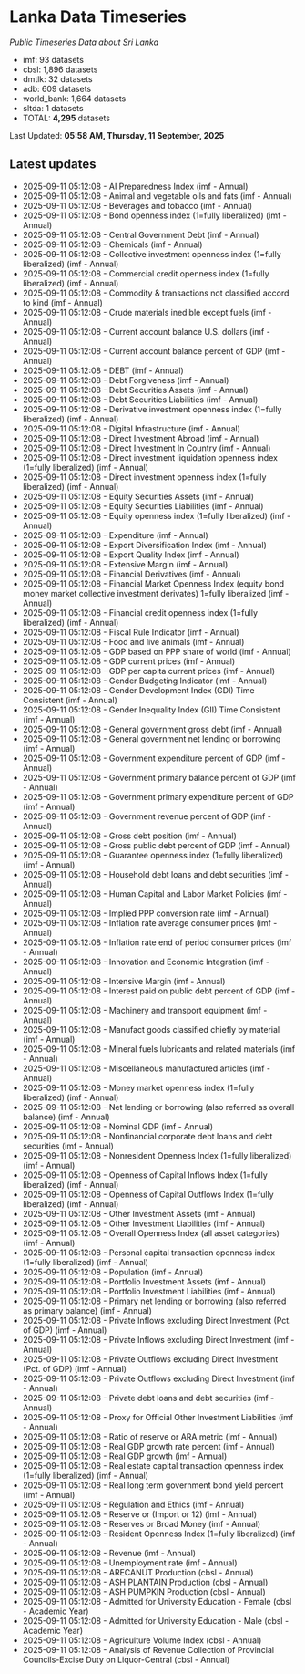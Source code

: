 # Lanka Data Timeseries
*Public Timeseries Data about Sri Lanka*

* imf: 93 datasets
* cbsl: 1,896 datasets
* dmtlk: 32 datasets
* adb: 609 datasets
* world_bank: 1,664 datasets
* sltda: 1 datasets
* TOTAL: **4,295** datasets

Last Updated: **05:58 AM, Thursday, 11 September, 2025**

## Latest updates

* 2025-09-11 05:12:08 - AI Preparedness Index (imf - Annual)
* 2025-09-11 05:12:08 - Animal and vegetable oils and fats (imf - Annual)
* 2025-09-11 05:12:08 - Beverages and tobacco (imf - Annual)
* 2025-09-11 05:12:08 - Bond openness index (1=fully liberalized) (imf - Annual)
* 2025-09-11 05:12:08 - Central Government Debt (imf - Annual)
* 2025-09-11 05:12:08 - Chemicals (imf - Annual)
* 2025-09-11 05:12:08 - Collective investment openness index (1=fully liberalized) (imf - Annual)
* 2025-09-11 05:12:08 - Commercial credit openness index (1=fully liberalized) (imf - Annual)
* 2025-09-11 05:12:08 - Commodity & transactions not classified accord to kind (imf - Annual)
* 2025-09-11 05:12:08 - Crude materials inedible except fuels (imf - Annual)
* 2025-09-11 05:12:08 - Current account balance U.S. dollars (imf - Annual)
* 2025-09-11 05:12:08 - Current account balance percent of GDP (imf - Annual)
* 2025-09-11 05:12:08 - DEBT (imf - Annual)
* 2025-09-11 05:12:08 - Debt Forgiveness (imf - Annual)
* 2025-09-11 05:12:08 - Debt Securities Assets (imf - Annual)
* 2025-09-11 05:12:08 - Debt Securities Liabilities (imf - Annual)
* 2025-09-11 05:12:08 - Derivative investment openness index (1=fully liberalized) (imf - Annual)
* 2025-09-11 05:12:08 - Digital Infrastructure (imf - Annual)
* 2025-09-11 05:12:08 - Direct Investment Abroad (imf - Annual)
* 2025-09-11 05:12:08 - Direct Investment In Country (imf - Annual)
* 2025-09-11 05:12:08 - Direct investment liquidation openness index (1=fully liberalized) (imf - Annual)
* 2025-09-11 05:12:08 - Direct investment openness index (1=fully liberalized) (imf - Annual)
* 2025-09-11 05:12:08 - Equity Securities Assets (imf - Annual)
* 2025-09-11 05:12:08 - Equity Securities Liabilities (imf - Annual)
* 2025-09-11 05:12:08 - Equity openness index (1=fully liberalized) (imf - Annual)
* 2025-09-11 05:12:08 - Expenditure (imf - Annual)
* 2025-09-11 05:12:08 - Export Diversification Index (imf - Annual)
* 2025-09-11 05:12:08 - Export Quality Index (imf - Annual)
* 2025-09-11 05:12:08 - Extensive Margin (imf - Annual)
* 2025-09-11 05:12:08 - Financial Derivatives (imf - Annual)
* 2025-09-11 05:12:08 - Financial Market Openness Index (equity bond money market collective investment derivates) 1=fully liberalized (imf - Annual)
* 2025-09-11 05:12:08 - Financial credit openness index (1=fully liberalized) (imf - Annual)
* 2025-09-11 05:12:08 - Fiscal Rule Indicator (imf - Annual)
* 2025-09-11 05:12:08 - Food and live animals (imf - Annual)
* 2025-09-11 05:12:08 - GDP based on PPP share of world (imf - Annual)
* 2025-09-11 05:12:08 - GDP current prices (imf - Annual)
* 2025-09-11 05:12:08 - GDP per capita current prices (imf - Annual)
* 2025-09-11 05:12:08 - Gender Budgeting Indicator (imf - Annual)
* 2025-09-11 05:12:08 - Gender Development Index (GDI) Time Consistent (imf - Annual)
* 2025-09-11 05:12:08 - Gender Inequality Index (GII) Time Consistent (imf - Annual)
* 2025-09-11 05:12:08 - General government gross debt (imf - Annual)
* 2025-09-11 05:12:08 - General government net lending or borrowing (imf - Annual)
* 2025-09-11 05:12:08 - Government expenditure percent of GDP (imf - Annual)
* 2025-09-11 05:12:08 - Government primary balance percent of GDP (imf - Annual)
* 2025-09-11 05:12:08 - Government primary expenditure percent of GDP (imf - Annual)
* 2025-09-11 05:12:08 - Government revenue percent of GDP (imf - Annual)
* 2025-09-11 05:12:08 - Gross debt position (imf - Annual)
* 2025-09-11 05:12:08 - Gross public debt percent of GDP (imf - Annual)
* 2025-09-11 05:12:08 - Guarantee openness index (1=fully liberalized) (imf - Annual)
* 2025-09-11 05:12:08 - Household debt loans and debt securities (imf - Annual)
* 2025-09-11 05:12:08 - Human Capital and Labor Market Policies (imf - Annual)
* 2025-09-11 05:12:08 - Implied PPP conversion rate (imf - Annual)
* 2025-09-11 05:12:08 - Inflation rate average consumer prices (imf - Annual)
* 2025-09-11 05:12:08 - Inflation rate end of period consumer prices (imf - Annual)
* 2025-09-11 05:12:08 - Innovation and Economic Integration (imf - Annual)
* 2025-09-11 05:12:08 - Intensive Margin (imf - Annual)
* 2025-09-11 05:12:08 - Interest paid on public debt percent of GDP (imf - Annual)
* 2025-09-11 05:12:08 - Machinery and transport equipment (imf - Annual)
* 2025-09-11 05:12:08 - Manufact goods classified chiefly by material (imf - Annual)
* 2025-09-11 05:12:08 - Mineral fuels lubricants and related materials (imf - Annual)
* 2025-09-11 05:12:08 - Miscellaneous manufactured articles (imf - Annual)
* 2025-09-11 05:12:08 - Money market openness index (1=fully liberalized) (imf - Annual)
* 2025-09-11 05:12:08 - Net lending or borrowing (also referred as overall balance) (imf - Annual)
* 2025-09-11 05:12:08 - Nominal GDP (imf - Annual)
* 2025-09-11 05:12:08 - Nonfinancial corporate debt loans and debt securities (imf - Annual)
* 2025-09-11 05:12:08 - Nonresident Openness Index (1=fully liberalized) (imf - Annual)
* 2025-09-11 05:12:08 - Openness of Capital Inflows Index (1=fully liberalized) (imf - Annual)
* 2025-09-11 05:12:08 - Openness of Capital Outflows Index (1=fully liberalized) (imf - Annual)
* 2025-09-11 05:12:08 - Other Investment Assets (imf - Annual)
* 2025-09-11 05:12:08 - Other Investment Liabilities (imf - Annual)
* 2025-09-11 05:12:08 - Overall Openness Index (all asset categories) (imf - Annual)
* 2025-09-11 05:12:08 - Personal capital transaction openness index (1=fully liberalized) (imf - Annual)
* 2025-09-11 05:12:08 - Population (imf - Annual)
* 2025-09-11 05:12:08 - Portfolio Investment Assets (imf - Annual)
* 2025-09-11 05:12:08 - Portfolio Investment Liabilities (imf - Annual)
* 2025-09-11 05:12:08 - Primary net lending or borrowing (also referred as primary balance) (imf - Annual)
* 2025-09-11 05:12:08 - Private Inflows excluding Direct Investment (Pct. of GDP) (imf - Annual)
* 2025-09-11 05:12:08 - Private Inflows excluding Direct Investment (imf - Annual)
* 2025-09-11 05:12:08 - Private Outflows excluding Direct Investment (Pct. of GDP) (imf - Annual)
* 2025-09-11 05:12:08 - Private Outflows excluding Direct Investment (imf - Annual)
* 2025-09-11 05:12:08 - Private debt loans and debt securities (imf - Annual)
* 2025-09-11 05:12:08 - Proxy for Official Other Investment Liabilities (imf - Annual)
* 2025-09-11 05:12:08 - Ratio of reserve or ARA metric (imf - Annual)
* 2025-09-11 05:12:08 - Real GDP growth rate percent (imf - Annual)
* 2025-09-11 05:12:08 - Real GDP growth (imf - Annual)
* 2025-09-11 05:12:08 - Real estate capital transaction openness index (1=fully liberalized) (imf - Annual)
* 2025-09-11 05:12:08 - Real long term government bond yield percent (imf - Annual)
* 2025-09-11 05:12:08 - Regulation and Ethics (imf - Annual)
* 2025-09-11 05:12:08 - Reserve or (Import or 12) (imf - Annual)
* 2025-09-11 05:12:08 - Reserves or Broad Money (imf - Annual)
* 2025-09-11 05:12:08 - Resident Openness Index (1=fully liberalized) (imf - Annual)
* 2025-09-11 05:12:08 - Revenue (imf - Annual)
* 2025-09-11 05:12:08 - Unemployment rate (imf - Annual)
* 2025-09-11 05:12:08 - ARECANUT Production (cbsl - Annual)
* 2025-09-11 05:12:08 - ASH PLANTAIN Production (cbsl - Annual)
* 2025-09-11 05:12:08 - ASH PUMPKIN Production (cbsl - Annual)
* 2025-09-11 05:12:08 - Admitted for University Education - Female (cbsl - Academic Year)
* 2025-09-11 05:12:08 - Admitted for University Education - Male (cbsl - Academic Year)
* 2025-09-11 05:12:08 - Agriculture Volume Index (cbsl - Annual)
* 2025-09-11 05:12:08 - Analysis of Revenue Collection of Provincial Councils-Excise Duty on Liquor-Central (cbsl - Annual)